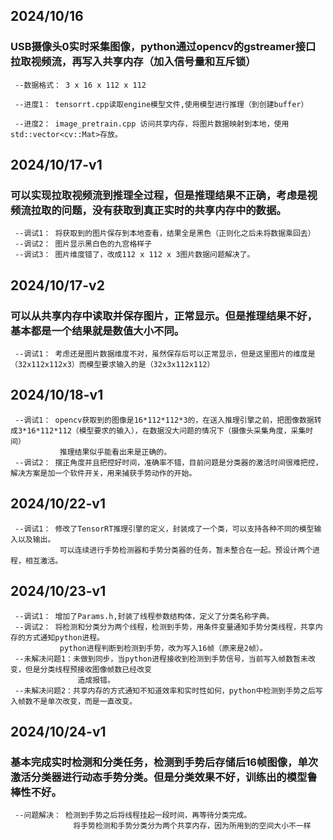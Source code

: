 ## 2024/10/16
### USB摄像头0实时采集图像，python通过opencv的gstreamer接口拉取视频流，再写入共享内存（加入信号量和互斥锁） 
     --数据格式： 3 x 16 x 112 x 112

     --进度1： tensorrt.cpp读取engine模型文件,使用模型进行推理（到创建buffer）

     --进度2： image_pretrain.cpp 访问共享内存，将图片数据映射到本地，使用std::vector<cv::Mat>存放。

## 2024/10/17-v1

###  可以实现拉取视频流到推理全过程，但是推理结果不正确，考虑是视频流拉取的问题，没有获取到真正实时的共享内存中的数据。
     --调试1： 将获取到的图片保存到本地查看，结果全是黑色（正则化之后未将数据乘回去）
     --调试2： 图片显示黑白色的九宫格样子
     --调试3： 图片维度错了，改成112 x 112 x 3图片数据问题解决了。
     
## 2024/10/17-v2
### 可以从共享内存中读取并保存图片，正常显示。但是推理结果不好，基本都是一个结果就是数值大小不同。
     --调试1： 考虑还是图片数据维度不对，虽然保存后可以正常显示，但是这里图片的维度是（32x112x112x3）而模型要求输入的是（32x3x112x112）

## 2024/10/18-v1
     --调试1： opencv获取到的图像是16*112*112*3的，在送入推理引擎之前，把图像数据转成3*16*112*112（模型要求的输入），在数据没大问题的情况下（摄像头采集角度，采集时间）
               推理结果似乎能看出来是正确的。
     --调试2： 摆正角度并且把控好时间，准确率不错，目前问题是分类器的激活时间很难把控，解决方案是加一个软件开关，用来捕获手势动作的开始。

## 2024/10/22-v1
     --调试1： 修改了TensorRT推理引擎的定义，封装成了一个类，可以支持各种不同的模型输入以及输出。
               可以连续进行手势检测器和手势分类器的任务，暂未整合在一起。预设计两个进程，相互激活。
          
## 2024/10/23-v1
     --调试1： 增加了Params.h,封装了线程参数结构体，定义了分类名称字典。
     --调试2： 将检测和分类分为两个线程，检测到手势，用条件变量通知手势分类线程，共享内存的方式通知python进程。
               python进程判断到检测到手势，改为写入16帧（原来是2帧）。
     --未解决问题1：未做到同步，当python进程接收到检测到手势信号，当前写入帧数暂未改变，但是分类线程预接收图像帧数已经改变
                   造成报错。
     --未解决问题2：共享内存的方式通知不知道效率和实时性如何，python中检测到手势之后写入帧数不是单次改变，而是一直改变。

## 2024/10/24-v1
### 基本完成实时检测和分类任务，检测到手势后存储后16帧图像，单次激活分类器进行动态手势分类。但是分类效果不好，训练出的模型鲁棒性不好。
     --问题解决： 检测到手势之后将线程挂起一段时间，再等待分类完成。 
                  将手势检测和手势分类分为两个共享内存，因为所用到的空间大小不一样
